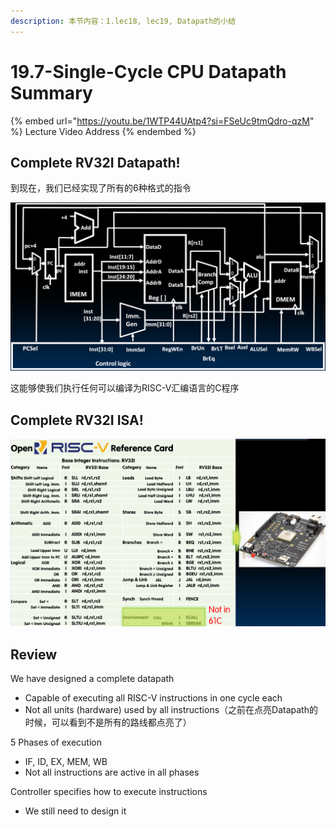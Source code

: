 ```yaml
---
description: 本节内容：1.lec18, lec19, Datapath的小结
---
```


# 19.7-Single-Cycle CPU Datapath Summary

{% embed url="https://youtu.be/1WTP44UAtp4?si=FSeUc9tmQdro-qzM" %}
Lecture Video Address
{% endembed %}

## Complete RV32I Datapath!

到现在，我们已经实现了所有的6种格式的指令

![image-20240615145151767](.image/image-20240615145151767.png)

这能够使我们执行任何可以编译为RISC-V汇编语言的C程序

## Complete RV32I ISA!

![image-20240614135652483](../lec18-single-cycle-cpu-datapath-i/.image/image-20240614135652483.png)

## Review

We have designed a complete datapath

- Capable of executing all RISC-V instructions in one cycle each
- Not all units (hardware) used by all instructions（之前在点亮Datapath的时候，可以看到不是所有的路线都点亮了）

5 Phases of execution

- IF, ID, EX, MEM, WB
- Not all instructions are active in all phases

Controller specifies how to execute instructions

- We still need to design it
